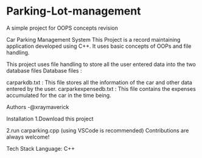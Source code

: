 # Parking-Lot-management
A simple project for OOPS concepts revision


Car Parking Management System
This Project is a record maintaining application developed using C++. It uses basic concepts of OOPs and file handling.


This project uses file handling to store all the user entered data into the two database files Database files :


carparkdb.txt : This file stores all the information of the car and other data entered by the user.
carparkexpensedb.txt : This file contains the expenses accumulated for the car in the time being.




Authors
-@xraymaverick

Installation
1.Download this project 

2.run carparking.cpp
(using VSCode is recommended)
Contributions are always welcome!

Tech Stack
Language: C++
